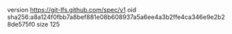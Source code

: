 version https://git-lfs.github.com/spec/v1
oid sha256:a8a124f0fbb7a8bef881e08b608937a5a6ee4a3b2ffe4ca346e9e2b28de575f0
size 125

